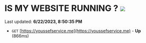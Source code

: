# IS MY WEBSITE RUNNING ? [![](https://img.shields.io/static/v1?label=Sponsor&message=%E2%9D%A4&logo=GitHub&color=%23fe8e86)](https://github.com/sponsors/<username>)

Last updated: **6/22/2023, 8:50:35 PM**

- `GET` [https://youssefservice.me](https://youssefservice.me) - **Up** (866ms)
